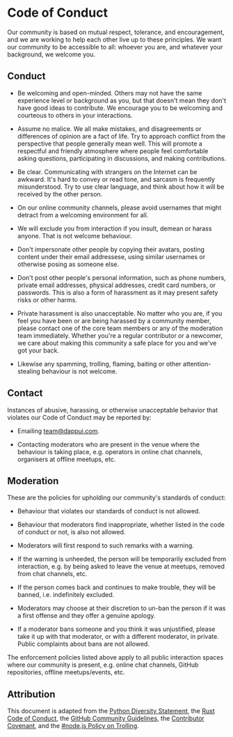 # Code of Conduct

Our community is based on mutual respect, tolerance, and encouragement, and we
are working to help each other live up to these principles. We want our
community to be accessible to all: whoever you are, and whatever your
background, we welcome you.

## Conduct

- Be welcoming and open-minded. Others may not have the same experience level or
  background as you, but that doesn't mean they don't have good ideas to
  contribute. We encourage you to be welcoming and courteous to others in your
  interactions.

- Assume no malice. We all make mistakes, and disagreements or differences of
  opinion are a fact of life. Try to approach conflict from the perspective that
  people generally mean well. This will promote a respectful and friendly
  atmosphere where people feel comfortable asking questions, participating in
  discussions, and making contributions.

- Be clear. Communicating with strangers on the Internet can be awkward. It's
  hard to convey or read tone, and sarcasm is frequently misunderstood. Try to
  use clear language, and think about how it will be received by the other
  person.

- On our online community channels, please avoid usernames that might detract
  from a welcoming environment for all.

- We will exclude you from interaction if you insult, demean or harass anyone.
  That is not welcome behaviour.

- Don't impersonate other people by copying their avatars, posting content under
  their email addressese, using similar usernames or otherwise posing as someone
  else.

- Don't post other people's personal information, such as phone numbers, private
  email addresses, physical addresses, credit card numbers, or passwords. This
  is also a form of harassment as it may present safety risks or other harms.

- Private harassment is also unacceptable. No matter who you are, if you feel
  you have been or are being harassed by a community member, please contact one
  of the core team members or any of the moderation team immediately. Whether
  you're a regular contributor or a newcomer, we care about making this
  community a safe place for you and we've got your back.

- Likewise any spamming, trolling, flaming, baiting or other attention-stealing
  behaviour is not welcome.

## Contact

Instances of abusive, harassing, or otherwise unacceptable behavior that
violates our Code of Conduct may be reported by:

- Emailing team@dappui.com.

- Contacting moderators who are present in the venue where the behaviour is
  taking place, e.g. operators in online chat channels, organisers at offline
  meetups, etc.

## Moderation

These are the policies for upholding our community's standards of conduct:

- Behaviour that violates our standards of conduct is not allowed.

- Behaviour that moderators find inappropriate, whether listed in the code of
  conduct or not, is also not allowed.

- Moderators will first respond to such remarks with a warning.

- If the warning is unheeded, the person will be temporarily excluded from
  interaction, e.g. by being asked to leave the venue at meetups, removed from
  chat channels, etc.

- If the person comes back and continues to make trouble, they will be banned,
  i.e. indefinitely excluded.

- Moderators may choose at their discretion to un-ban the person if it was a
  first offense and they offer a genuine apology.

- If a moderator bans someone and you think it was unjustified, please take it
  up with that moderator, or with a different moderator, in private. Public
  complaints about bans are not allowed.

The enforcement policies listed above apply to all public interaction spaces
where our community is present, e.g. online chat channels, GitHub repositories,
offline meetups/events, etc.

## Attribution

This document is adapted from the [Python Diversity Statement], the [Rust Code
of Conduct], the [GitHub Community Guidelines], the [Contributor Covenant], and
the [#node.js Policy on Trolling].

[#node.js policy on trolling]: https://blog.izs.me/2012/08/policy-on-trolling
[contributor covenant]: https://www.contributor-covenant.org/version/1/4/code-of-conduct.html
[github community guidelines]: https://help.github.com/en/github/site-policy/github-community-guidelines
[python diversity statement]: https://www.python.org/community/diversity/
[rust code of conduct]: https://www.rust-lang.org/policies/code-of-conduct
